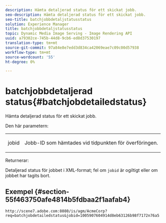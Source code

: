 ```yaml
---
description: Hämta detaljerad status för ett skickat jobb.
seo-description: Hämta detaljerad status för ett skickat jobb.
seo-title: batchjobbdetaljstatusstatus
solution: Experience Manager
title: batchjobbdetaljstatusstatus
topic: Dynamic Media Image Serving - Image Rendering API
uuid: a79302ce-745b-44d8-9cb6-ed8d37530197
translation-type: tm+mt
source-git-commit: 97a84e8e7edd3d834ca42069eae7c09c00d57938
workflow-type: tm+mt
source-wordcount: '55'
ht-degree: 0%

---
```



# batchjobbdetaljerad status{#batchjobdetailedstatus}

Hämta detaljerad status för ett skickat jobb.

Den här parametern:

<table id="simpletable_9C379451927C4058834640377C0BD7A0"> 
 <tr class="strow"> 
  <td class="stentry"> <p> <span class="codeph"> jobid  </span> </p> </td> 
  <td class="stentry"> <p>Jobb-ID som hämtades vid tidpunkten för överföringen. </p> </td> 
 </tr> 
</table>

Returnerar:

Detaljerad status för jobbet i XML-format; fel om `jobid` är ogiltigt eller om jobbet har tagits bort.

## Exempel {#section-55f463750afe4814b5fdbaa2f1aafab4}

`http://scene7.adobe.com:8080/is/agm/AcmeCorp?req=batchjobdetailedstatus&jobid=1005907604914d8eb63126b98f7172n76a5`

